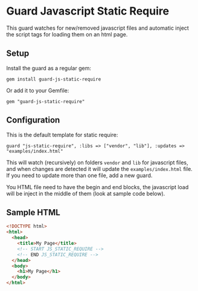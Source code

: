 # Guard Javascript Static Require

This guard watches for new/removed javascript files and automatic inject the script tags for loading them on an html page.

## Setup

Install the guard as a regular gem:

    gem install guard-js-static-require

Or add it to your Gemfile:

    gem "guard-js-static-require"

## Configuration

This is the default template for static require:

    guard "js-static-require", :libs => ["vendor", "lib"], :updates => "examples/index.html"

This will watch (recursively) on folders `vendor` and `lib` for javascript files, and when changes are detected it will update the `examples/index.html` file.
If you need to update more than one file, add a new guard.

You HTML file need to have the begin and end blocks, the javascript load will be inject in the middle of them (look at sample code below).

## Sample HTML

```html
<!DOCTYPE html>
<html>
  <head>
    <title>My Page</title>
    <!-- START JS_STATIC_REQUIRE -->
    <!-- END JS_STATIC_REQUIRE -->
  </head>
  <body>
    <h1>My Page</h1>
  </body>
</html>
```
